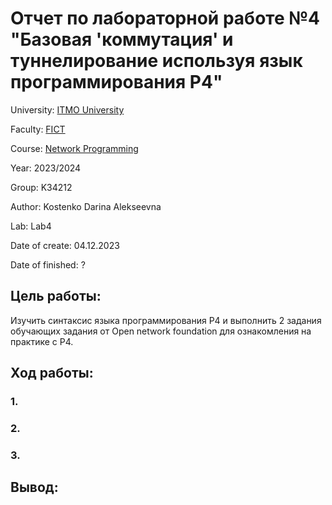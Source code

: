 # Отчет по лабораторной работе №4 "Базовая 'коммутация' и туннелирование используя язык программирования P4"
University: [ITMO University](https://itmo.ru/ru/)

Faculty: [FICT](https://fict.itmo.ru)

Course: [Network Programming](https://itmo-ict-faculty.github.io/network-programming/)

Year: 2023/2024

Group: K34212

Author: Kostenko Darina Alekseevna

Lab: Lab4

Date of create: 04.12.2023

Date of finished: ?

## Цель работы: 
Изучить синтаксис языка программирования P4 и выполнить 2 задания обучающих задания от Open network foundation для ознакомления на практике с P4.

## Ход работы:

### 1. 


### 2. 


### 3. 



## Вывод:

